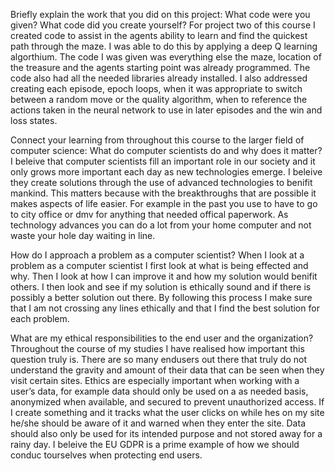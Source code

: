 Briefly explain the work that you did on this project: What code were you given? What code did you create yourself?
  For project two of this course I created code to assist in the agents ability to learn and find the quickest path through the maze. I was able to do this by applying a deep Q learning algorthium. The code I was given was everything else the maze, location of the treasure and the agents starting point was already programmed. The code also had all the needed libraries already installed. I also addressed creating each episode, epoch loops, when it was appropriate to switch between a random move or the quality algorithm, when to reference the actions taken in the neural network to use in later episodes and the win and loss states.
  
Connect your learning from throughout this course to the larger field of computer science:
  What do computer scientists do and why does it matter?
    I beleive that computer scientists fill an important role in our society and it only grows more important each day as new technologies emerge. I beleive they create solutions through the use of advanced technologies to benifit mankind. This matters because with the breakthroughs that are possible it makes aspects of life easier. For example in the past you use to have to go to city office or dmv for anything that needed offical paperwork. As technology advances you can do a lot from your home computer and not waste your hole day waiting in line. 
    
  How do I approach a problem as a computer scientist?
    When I look at a problem as a computer scientist I first look at what is being effected and why. Then I look at how I can improve it and how my solution would benifit others. I then look and see if my solution is ethically sound and if there is possibly a better solution out there. By following this process I make sure that I am not crossing any lines ethically and that I find the best solution for each problem.
    
  What are my ethical responsibilities to the end user and the organization?
    Throughout the course of my studies I have realised how important this question truly is. There are so many endusers out there that truly do not understand the gravity and amount of their data that can be seen when they visit certain sites. Ethics are especially important when working with a user’s data, for example data should only be used on a as needed basis, anonymized when available, and secured to prevent unauthorized access. If I create something and it tracks what the user clicks on while hes on my site he/she should be aware of it and warned when they enter the site. Data should also only be used for its intended purpose and not stored away for a rainy day. I beleive the EU GDPR is a prime example of how we should conduc tourselves when protecting end users.
